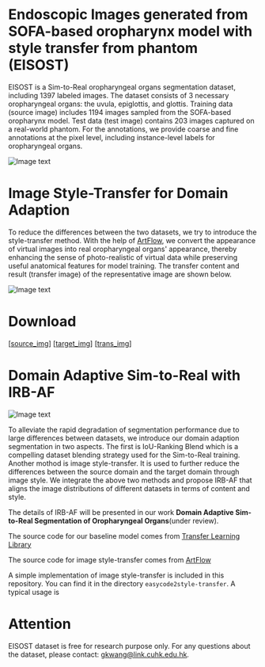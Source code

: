 # Endoscopic Images generated from SOFA-based oropharynx model with style transfer from phantom (EISOST)
EISOST is a Sim-to-Real oropharyngeal organs segmentation dataset, including 1397 labeled images. The dataset consists of 3 necessary oropharyngeal organs: the uvula, epiglottis, and glottis. Training data (source image) includes 1194 images sampled from the SOFA-based oropharynx model. Test data (test image) contains 203 images captured on a real-world phantom. For the annotations, we provide coarse and fine annotations at the pixel level, including instance-level labels for oropharyngeal organs.

![Image text](https://github.com/gkw0010/EISOST-Sim2Real-Dataset-Release/blob/main/Representative_image.png)

# Image Style-Transfer for Domain Adaption
To reduce the differences between the two datasets, we try to introduce the style-transfer method. With the help of [ArtFlow](https://github.com/pkuanjie/ArtFlow), we convert the appearance of virtual images into real oropharyngeal organs' appearance, thereby enhancing the sense of photo-realistic of virtual data while preserving useful anatomical features for model training. The transfer content and result (transfer image) of the representative image are shown below.

![Image text](https://github.com/gkw0010/EISOST-Sim2Real-Dataset-Release/blob/main/Style-Transfer.png)

# Download
[[source_img](https://drive.google.com/file/d/1uxFKOOY1Nx-4JfxLQzgSaItIzJA-ULt-/view?usp=share_link)]
[[target_img](https://drive.google.com/file/d/1ZI9vwpyDGuzp0poWIfUKoatWRAOvCoUl/view?usp=share_link)]
[[trans_img](https://drive.google.com/file/d/1ZPi29nl1sgoKsoUO6_ESrMdp8o6GYnHs/view?usp=share_link)]

# Domain Adaptive Sim-to-Real with IRB-AF

![Image text](https://github.com/gkw0010/EISOST-Sim2Real-Dataset-Release/blob/main/flowchat.png)

To alleviate the rapid degradation of segmentation performance due to large differences between datasets, we introduce our domain adaption segmentation in two aspects. The first is IoU-Ranking Blend which is a compelling dataset blending strategy used for the Sim-to-Real training. Another mothod is image style-transfer. It is used to further reduce the differences between the source domain and the target domain through image style. We integrate the above two methods and propose IRB-AF that aligns the image distributions of different datasets in terms of content and style.

The details of IRB-AF will be presented in our work **Domain Adaptive Sim-to-Real Segmentation of Oropharyngeal Organs**(under review). 

The source code for our baseline model comes from [Transfer Learning Library](https://github.com/thuml/Transfer-Learning-Library)

The source code for image style-transfer comes from [ArtFlow](https://github.com/pkuanjie/ArtFlow)

A simple implementation of image style-transfer is included in this repository. You can find it in the directory `easycode2style-transfer`. A typical usage is

 # Attention
EISOST dataset is free for research purpose only. For any questions about the dataset, please contact: gkwang@link.cuhk.edu.hk.
